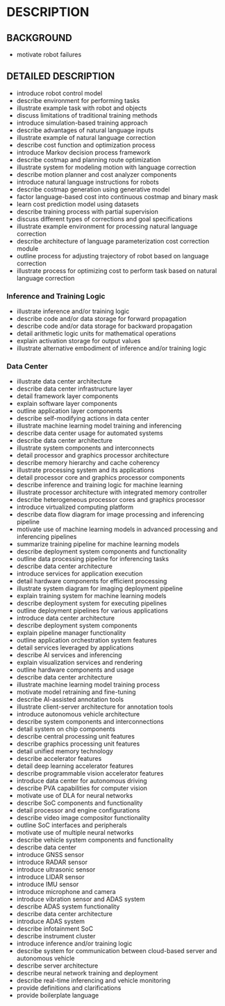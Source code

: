 # DESCRIPTION

## BACKGROUND

- motivate robot failures

## DETAILED DESCRIPTION

- introduce robot control model
- describe environment for performing tasks
- illustrate example task with robot and objects
- discuss limitations of traditional training methods
- introduce simulation-based training approach
- describe advantages of natural language inputs
- illustrate example of natural language correction
- describe cost function and optimization process
- introduce Markov decision process framework
- describe costmap and planning route optimization
- illustrate system for modeling motion with language correction
- describe motion planner and cost analyzer components
- introduce natural language instructions for robots
- describe costmap generation using generative model
- factor language-based cost into continuous costmap and binary mask
- learn cost prediction model using datasets
- describe training process with partial supervision
- discuss different types of corrections and goal specifications
- illustrate example environment for processing natural language correction
- describe architecture of language parameterization cost correction module
- outline process for adjusting trajectory of robot based on language correction
- illustrate process for optimizing cost to perform task based on natural language correction

### Inference and Training Logic

- illustrate inference and/or training logic
- describe code and/or data storage for forward propagation
- describe code and/or data storage for backward propagation
- detail arithmetic logic units for mathematical operations
- explain activation storage for output values
- illustrate alternative embodiment of inference and/or training logic

### Data Center

- illustrate data center architecture
- describe data center infrastructure layer
- detail framework layer components
- explain software layer components
- outline application layer components
- describe self-modifying actions in data center
- illustrate machine learning model training and inferencing
- describe data center usage for automated systems
- describe data center architecture
- illustrate system components and interconnects
- detail processor and graphics processor architecture
- describe memory hierarchy and cache coherency
- illustrate processing system and its applications
- detail processor core and graphics processor components
- describe inference and training logic for machine learning
- illustrate processor architecture with integrated memory controller
- describe heterogeneous processor cores and graphics processor
- introduce virtualized computing platform
- describe data flow diagram for image processing and inferencing pipeline
- motivate use of machine learning models in advanced processing and inferencing pipelines
- summarize training pipeline for machine learning models
- describe deployment system components and functionality
- outline data processing pipeline for inferencing tasks
- describe data center architecture
- introduce services for application execution
- detail hardware components for efficient processing
- illustrate system diagram for imaging deployment pipeline
- explain training system for machine learning models
- describe deployment system for executing pipelines
- outline deployment pipelines for various applications
- introduce data center architecture
- describe deployment system components
- explain pipeline manager functionality
- outline application orchestration system features
- detail services leveraged by applications
- describe AI services and inferencing
- explain visualization services and rendering
- outline hardware components and usage
- describe data center architecture
- illustrate machine learning model training process
- motivate model retraining and fine-tuning
- describe AI-assisted annotation tools
- illustrate client-server architecture for annotation tools
- introduce autonomous vehicle architecture
- describe system components and interconnections
- detail system on chip components
- describe central processing unit features
- describe graphics processing unit features
- detail unified memory technology
- describe accelerator features
- detail deep learning accelerator features
- describe programmable vision accelerator features
- introduce data center for autonomous driving
- describe PVA capabilities for computer vision
- motivate use of DLA for neural networks
- describe SoC components and functionality
- detail processor and engine configurations
- describe video image compositor functionality
- outline SoC interfaces and peripherals
- motivate use of multiple neural networks
- describe vehicle system components and functionality
- describe data center
- introduce GNSS sensor
- introduce RADAR sensor
- introduce ultrasonic sensor
- introduce LIDAR sensor
- introduce IMU sensor
- introduce microphone and camera
- introduce vibration sensor and ADAS system
- describe ADAS system functionality
- describe data center architecture
- introduce ADAS system
- describe infotainment SoC
- describe instrument cluster
- introduce inference and/or training logic
- describe system for communication between cloud-based server and autonomous vehicle
- describe server architecture
- describe neural network training and deployment
- describe real-time inferencing and vehicle monitoring
- provide definitions and clarifications
- provide boilerplate language


